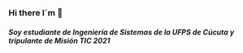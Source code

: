 ### Hi there I´m  👋
##### Soy estudiante de Ingeniería de Sistemas de la UFPS de Cúcuta y tripulante de Misión TIC 2021


<!--
**LuisAlbarracin/LuisAlbarracin** is a ✨ _special_ ✨ repository because its `README.md` (this file) appears on your GitHub profile.

Here are some ideas to get you started:

- 🔭 I’m currently working on ...
- 🌱 I’m currently learning ...
- 👯 I’m looking to collaborate on ...
- 🤔 I’m looking for help with ...
- 💬 Ask me about ...
- 📫 How to reach me: ...
- 😄 Pronouns: ...
- ⚡ Fun fact: ...
-->
